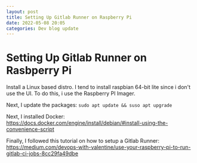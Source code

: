 ```yaml
---
layout: post
title: Setting Up Gitlab Runner on Raspberry Pi
date: 2022-05-08 20:05
categories: Dev blog update
---
```


# Setting Up Gitlab Runner on Rasbperry Pi

Install a Linux based distro. I tend to install raspbian 64-bit lite since i don't use the UI. To do this, i use the Raspberry PI Imager.

Next, I update the packages: `sudo apt update && suso apt upgrade`

Next, I installed Docker: https://docs.docker.com/engine/install/debian/#install-using-the-convenience-script

Finally, I followed this tutorial on how to setup a Gitlab Runner: https://medium.com/devops-with-valentine/use-your-raspberry-pi-to-run-gitlab-ci-jobs-8cc29fa49dbe
